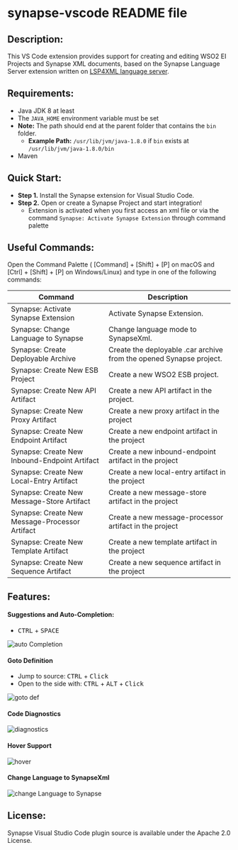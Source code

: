 # synapse-vscode README file

## Description:
This VS Code extension provides support for creating and editing WSO2 EI Projects and Synapse XML documents, based on the Synapse Language Server extension written on [LSP4XML language server](https://github.com/angelozerr/lsp4xml). 

## Requirements:
- Java JDK 8 at least
- The `JAVA_HOME` environment variable must be set
- **Note:** The path should end at the parent folder that contains the `bin `folder.
    - **Example Path:** `/usr/lib/jvm/java-1.8.0` if `bin` exists at `/usr/lib/jvm/java-1.8.0/bin`
- Maven

## Quick Start:
- **Step 1.** Install the Synapse extension for Visual Studio Code.
- **Step 2.** Open or create a Synapse Project and start integration!
    - Extension is activated when you first access an xml file or via the command `Synapse: Activate Synapse Extension` through command palette


## Useful Commands:
Open the Command Palette ( [Command] + [Shift] + [P] on macOS and [Ctrl] + [Shift] + [P] on Windows/Linux) and type in one of the following commands:

| Command  | Description |
| ------------- | ------------- | 
| Synapse: Activate Synapse Extension  |  Activate Synapse Extension.| 
| Synapse: Change Language to Synapse  | Change language mode to SynapseXml. | 
| Synapse: Create Deployable Archive  | Create the deployable .car archive from the opened Synapse project.  | 
| Synapse: Create New ESB Project  | Create a new WSO2 ESB project.  | 
| Synapse: Create New API Artifact  | Create a new API artifact in the project.  | 
| Synapse: Create New Proxy Artifact | Create a new proxy artifact in the project  | 
| Synapse: Create New Endpoint Artifact | Create a new endpoint artifact in the project  | 
| Synapse: Create New Inbound-Endpoint Artifact | Create a new inbound-endpoint artifact in the project  | 
| Synapse: Create New Local-Entry Artifact | Create a new local-entry artifact in the project  | 
| Synapse: Create New Message-Store Artifact | Create a new message-store artifact in the project  | 
| Synapse: Create New Message-Processor Artifact | Create a new message-processor artifact in the project  | 
| Synapse: Create New Template Artifact | Create a new template artifact in the project  | 
| Synapse: Create New Sequence Artifact | Create a new sequence artifact in the project  | 


## Features:

#### Suggestions and Auto-Completion: 
* <kbd>CTRL</kbd> + <kbd>SPACE</kbd>

![auto Completion](https://raw.githubusercontent.com/sajinieKavindya/ei-tooling-vscode/docs/autoCompletionSnippets.gif)

#### Goto Definition 
* Jump to source: <kbd>CTRL</kbd> + <kbd>Click</kbd>    
* Open to the side with: <kbd>CTRL</kbd> + <kbd>ALT</kbd> + <kbd>Click</kbd>

![goto def](https://raw.githubusercontent.com/sajinieKavindya/ei-tooling-vscode/docs/gotoDefinition.gif)

#### Code Diagnostics
![diagnostics](https://raw.githubusercontent.com/sajinieKavindya/ei-tooling-vscode/docs/diagnostic.gif)

#### Hover Support
![hover](https://raw.githubusercontent.com/sajinieKavindya/ei-tooling-vscode/docs/hover1.gif)

<!-- #### Automatic Node Intentation
![indentation]()

#### Code Formatting
![formatting]() -->

#### Change Language to SynapseXml
![change Language to Synapse](https://raw.githubusercontent.com/sajinieKavindya/ei-tooling-vscode/docs/changeLang.gif)

## License:

Synapse Visual Studio Code plugin source is available under the Apache 2.0 License.
